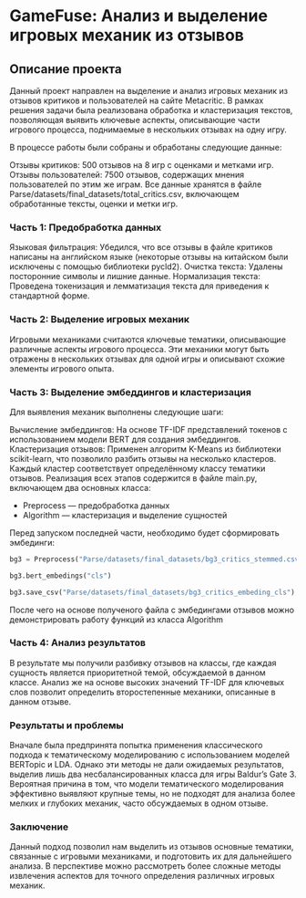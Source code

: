 # GameFuse: Анализ и выделение игровых механик из отзывов
## Описание проекта
Данный проект направлен на выделение и анализ игровых механик из отзывов критиков и пользователей на сайте Metacritic. В рамках решения задачи была реализована обработка и кластеризация текстов, позволяющая выявить ключевые аспекты, описывающие части игрового процесса, поднимаемые в нескольких отзывах на одну игру.

В процессе работы были собраны и обработаны следующие данные:

Отзывы критиков: 500 отзывов на 8 игр с оценками и метками игр.
Отзывы пользователей: 7500 отзывов, содержащих мнения пользователей по этим же играм.
Все данные хранятся в файле Parse/datasets/final_datasets/total_critics.csv, включающем обработанные тексты, оценки и метки игр.

### Часть 1: Предобработка данных
Языковая фильтрация: Убедился, что все отзывы в файле критиков написаны на английском языке (некоторые отзывы на китайском были исключены с помощью библиотеки pycld2).
Очистка текста: Удалены посторонние символы и лишние данные.
Нормализация текста: Проведена токенизация и лемматизация текста для приведения к стандартной форме.
### Часть 2: Выделение игровых механик
Игровыми механиками считаются ключевые тематики, описывающие различные аспекты игрового процесса. Эти механики могут быть отражены в нескольких отзывах для одной игры и описывают схожие элементы игрового опыта.

### Часть 3: Выделение эмбеддингов и кластеризация
Для выявления механик выполнены следующие шаги:

Вычисление эмбеддингов: На основе TF-IDF представлений токенов с использованием модели BERT для создания эмбеддингов.
Кластеризация отзывов: Применен алгоритм K-Means из библиотеки scikit-learn, что позволило разбить отзывы на несколько кластеров. Каждый кластер соответствует определённому классу тематики отзывов.
Реализация всех этапов содержится в файле main.py, включающем два основных класса:

* Preprocess — предобработка данных
* Algorithm — кластеризация и выделение сущностей

Перед запуском последней части, необходимо будет сформировать эмбединги:
```python
bg3 = Preprocess("Parse/datasets/final_datasets/bg3_critics_stemmed.csv")

bg3.bert_embedings("cls")

bg3.save_csv("Parse/datasets/final_datasets/bg3_critics_embeding_cls")

```
После чего на основе полученого файла с эмбедингами отзывов можно демонстрировать работу функций из класса Algorithm
### Часть 4: Анализ результатов
В результате мы получили разбивку отзывов на классы, где каждая сущность является приоритетной темой, обсуждаемой в данном классе. Анализ же на основе высоких значений TF-IDF для ключевых слов позволит определить второстепенные механики, описанные в данном отзыве.

### Результаты и проблемы
Вначале была предпринята попытка применения классического подхода к тематическому моделированию с использованием моделей BERTopic и LDA. Однако эти методы не дали ожидаемых результатов, выделив лишь два несбалансированных класса для игры Baldur’s Gate 3. Вероятная причина в том, что модели тематического моделирования эффективно выявляют крупные темы, но не подходят для анализа более мелких и глубоких механик, часто обсуждаемых в одном отзыве.

### Заключение
Данный подход позволил нам выделить из отзывов основные тематики, связанные с игровыми механиками, и подготовить их для дальнейшего анализа. В перспективе можно рассмотреть более сложные методы извлечения аспектов для точного определения различных игровых механик.
